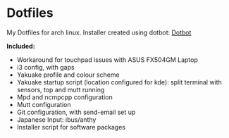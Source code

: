 # Dotfiles

My Dotfiles for arch linux. 
Installer created using dotbot: [Dotbot](https://github.com/anishathalye/dotbot)

**Included:**
+ Workaround for touchpad issues with ASUS FX504GM Laptop
+ i3 config, with gaps
+ Yakuake profile and colour scheme
+ Yakuake startup script (location configured for kde): split terminal with sensors, top and mutt running
+ Mpd and ncmpcpp configuration
+ Mutt configuration
+ Git configuration, with send-email set up
+ Japanese Input: ibus/anthy
+ Installer script for software packages

